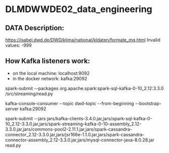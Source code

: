 # DLMDWWDE02_data_engineering

## DATA Description:
https://isabel.dwd.de/DWD/klima/national/kldaten/formate_mq.html
Invalid values: -999

## How Kafka listeners work:
- on the local machine: localhost:9092
- in the docker network: kafka:29092

spark-submit --packages org.apache.spark:spark-sql-kafka-0-10_2.12:3.3.0 /src/streaming/read.py

kafka-console-consumer --topic dwd-topic --from-beginning --bootstrap-server kafka:29092



spark-submit --jars jars/kafka-clients-3.4.0.jar,jars/spark-sql-kafka-0-10_2.12-3.3.0.jar,jars/spark-streaming-kafka-0-10-assembly_2.12-3.3.0.jar,jars/commons-pool2-2.11.1.jar,jars/spark-cassandra-connector_2.12-3.3.0.jar,jars/jsr166e-1.1.0.jar,jars/spark-cassandra-connector-assembly_2.12-3.3.0.jar,jars/mysql-connector-java-8.0.28.jar read.py
